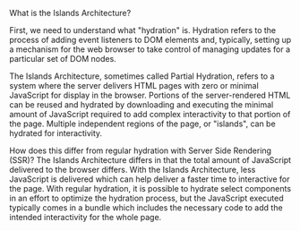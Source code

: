 What is the Islands Architecture? 

First, we need to understand what "hydration" is. Hydration refers to the process of adding event listeners to DOM elements and, typically, setting up a mechanism for the web browser to take control of managing updates for a particular set of DOM nodes.

The Islands Architecture, sometimes called Partial Hydration, refers to a system where the server delivers HTML pages with zero or minimal JavaScript for display in the browser. Portions of the server-rendered HTML can be reused and hydrated by downloading and executing the minimal amount of JavaScript required to add complex interactivity to that portion of the page. Multiple independent regions of the page, or "islands", can be hydrated for interactivity. 

How does this differ from regular hydration with Server Side Rendering (SSR)? The Islands Architecture differs in that the total amount of JavaScript delivered to the browser differs. With the Islands Architecture, less JavaScript is delivered which can help deliver a faster time to interactive for the page. With regular hydration, it is possible to hydrate select components in an effort to optimize the hydration process, but the JavaScript executed typically comes in a bundle which includes the necessary code to add the intended interactivity for the whole page.